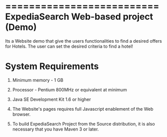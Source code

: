 ==========================
ExpediaSearch Web-based project (Demo)
==========================

Its a Website demo that give the users functionalities to find a desired offers for Hotels.
The user can set the desired criteria to find a hotel!


System Requirements
===================

1. Minimum memory - 1 GB

2. Processor - Pentium 800MHz or equivalent at minimum

3. Java SE Development Kit 1.6 or higher

4. The Website's pages requires full Javascript enablement of the Web browser.

5. To build ExpediaSearch Project from the Source distribution, it is also necessary that you have Maven 3 or later.
